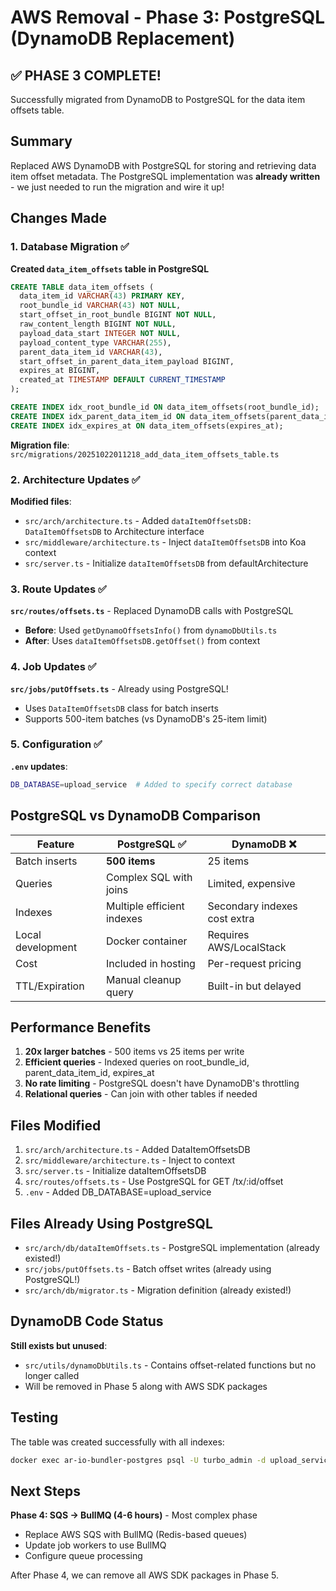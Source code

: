 # AWS Removal - Phase 3: PostgreSQL (DynamoDB Replacement)

## ✅ **PHASE 3 COMPLETE!**

Successfully migrated from DynamoDB to PostgreSQL for the data item offsets table.

## Summary

Replaced AWS DynamoDB with PostgreSQL for storing and retrieving data item offset metadata. The PostgreSQL implementation was **already written** - we just needed to run the migration and wire it up!

## Changes Made

### 1. Database Migration ✅
**Created `data_item_offsets` table in PostgreSQL**

```sql
CREATE TABLE data_item_offsets (
  data_item_id VARCHAR(43) PRIMARY KEY,
  root_bundle_id VARCHAR(43) NOT NULL,
  start_offset_in_root_bundle BIGINT NOT NULL,
  raw_content_length BIGINT NOT NULL,
  payload_data_start INTEGER NOT NULL,
  payload_content_type VARCHAR(255),
  parent_data_item_id VARCHAR(43),
  start_offset_in_parent_data_item_payload BIGINT,
  expires_at BIGINT,
  created_at TIMESTAMP DEFAULT CURRENT_TIMESTAMP
);

CREATE INDEX idx_root_bundle_id ON data_item_offsets(root_bundle_id);
CREATE INDEX idx_parent_data_item_id ON data_item_offsets(parent_data_item_id);
CREATE INDEX idx_expires_at ON data_item_offsets(expires_at);
```

**Migration file**: `src/migrations/20251022011218_add_data_item_offsets_table.ts`

### 2. Architecture Updates ✅

**Modified files**:
- `src/arch/architecture.ts` - Added `dataItemOffsetsDB: DataItemOffsetsDB` to Architecture interface
- `src/middleware/architecture.ts` - Inject `dataItemOffsetsDB` into Koa context
- `src/server.ts` - Initialize `dataItemOffsetsDB` from defaultArchitecture

### 3. Route Updates ✅

**`src/routes/offsets.ts`** - Replaced DynamoDB calls with PostgreSQL
- **Before**: Used `getDynamoOffsetsInfo()` from `dynamoDbUtils.ts`
- **After**: Uses `dataItemOffsetsDB.getOffset()` from context

### 4. Job Updates ✅

**`src/jobs/putOffsets.ts`** - Already using PostgreSQL!
- Uses `DataItemOffsetsDB` class for batch inserts
- Supports 500-item batches (vs DynamoDB's 25-item limit)

### 5. Configuration ✅

**`.env` updates**:
```bash
DB_DATABASE=upload_service  # Added to specify correct database
```

## PostgreSQL vs DynamoDB Comparison

| Feature | PostgreSQL ✅ | DynamoDB ❌ |
|---------|--------------|-------------|
| Batch inserts | **500 items** | 25 items |
| Queries | Complex SQL with joins | Limited, expensive |
| Indexes | Multiple efficient indexes | Secondary indexes cost extra |
| Local development | Docker container | Requires AWS/LocalStack |
| Cost | Included in hosting | Per-request pricing |
| TTL/Expiration | Manual cleanup query | Built-in but delayed |

## Performance Benefits

1. **20x larger batches** - 500 items vs 25 items per write
2. **Efficient queries** - Indexed queries on root_bundle_id, parent_data_item_id, expires_at
3. **No rate limiting** - PostgreSQL doesn't have DynamoDB's throttling
4. **Relational queries** - Can join with other tables if needed

## Files Modified

1. `src/arch/architecture.ts` - Added DataItemOffsetsDB
2. `src/middleware/architecture.ts` - Inject to context
3. `src/server.ts` - Initialize dataItemOffsetsDB
4. `src/routes/offsets.ts` - Use PostgreSQL for GET /tx/:id/offset
5. `.env` - Added DB_DATABASE=upload_service

## Files Already Using PostgreSQL

- `src/arch/db/dataItemOffsets.ts` - PostgreSQL implementation (already existed!)
- `src/jobs/putOffsets.ts` - Batch offset writes (already using PostgreSQL!)
- `src/arch/db/migrator.ts` - Migration definition (already existed!)

## DynamoDB Code Status

**Still exists but unused**:
- `src/utils/dynamoDbUtils.ts` - Contains offset-related functions but no longer called
- Will be removed in Phase 5 along with AWS SDK packages

## Testing

The table was created successfully with all indexes:
```bash
docker exec ar-io-bundler-postgres psql -U turbo_admin -d upload_service -c "\d data_item_offsets"
```

## Next Steps

**Phase 4: SQS → BullMQ (4-6 hours)** - Most complex phase
- Replace AWS SQS with BullMQ (Redis-based queues)
- Update job workers to use BullMQ
- Configure queue processing

After Phase 4, we can remove all AWS SDK packages in Phase 5.
